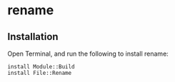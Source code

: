 # rename

## Installation

Open Terminal, and run the following to install rename:

```
install Module::Build
install File::Rename
```
